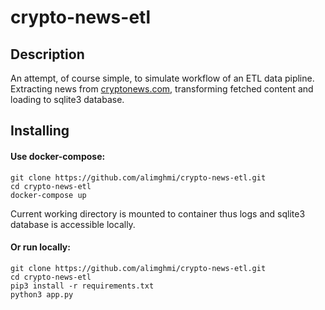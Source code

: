 # crypto-news-etl

## Description
An attempt, of course simple, to simulate workflow of an ETL data pipline. Extracting news from [cryptonews.com](https://cryptonews.com/), transforming fetched content and loading to sqlite3 database. 

## Installing

#### Use docker-compose:
```
git clone https://github.com/alimghmi/crypto-news-etl.git
cd crypto-news-etl
docker-compose up
```
Current working directory is mounted to container thus logs and sqlite3 database is accessible locally.

#### Or run locally:
```
git clone https://github.com/alimghmi/crypto-news-etl.git
cd crypto-news-etl
pip3 install -r requirements.txt
python3 app.py
```